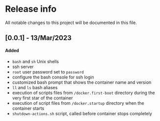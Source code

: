 # Release info

All notable changes to this project will be documented in this file.

## [0.0.1] - 13/Mar/2023
#### Added
* `bash` and `sh` Unix shells
* ssh server
* `root` user password set to `password`
* configure the bash console for ssh login
* customized bash prompt that shows the container name and version
* `ll` and `ls` bash aliases
* execution of scripts files from `/docker.first-boot` directory during the very first star of the container
* execution of script files from `/docker.startup` directory when the container starts
* `shutdown-actions.sh` script, called before container stops completely
